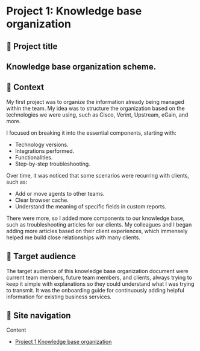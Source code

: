 # Project 1:  Knowledge base organization
## 💼 Project title
## Knowledge base organization scheme.
## 📂 Context
My first project was to organize the information already being managed within the team. My idea was to structure the organization based on the technologies we were using, such as Cisco, Verint, Upstream, eGain, and more.

I focused on breaking it into the essential components, starting with:

- Technology versions. 
- Integrations performed. 
- Functionalities.
- Step-by-step troubleshooting.

Over time, it was noticed that some scenarios were recurring with clients, such as:

- Add or move agents to other teams. 
- Clear browser cache. 
- Understand the meaning of specific fields in custom reports.

There were more, so I added more components to our knowledge base, such as troubleshooting articles for our clients.
My colleagues and I began adding more articles based on their client experiences, which immensely helped me build close relationships with many clients. 

## 👥 Target audience
The target audience of this knowledge base organization document were current team members, future team members, and clients, always trying to keep it simple with explanations so they could understand what I was trying to transmit. 
It was the onboarding guide for continuously adding helpful information for existing business services.

## 📍 Site navigation

Content

- [Project 1 Knowledge base organization](https://github.com/carlossolis2706/Tech-Writer-Portfolio/blob/main/sample-1-content.md)
